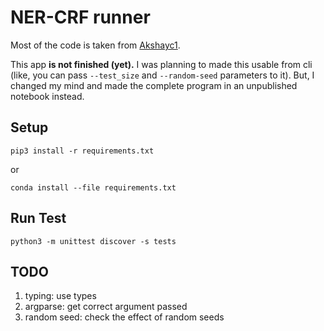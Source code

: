 # NER-CRF runner

Most of the code is taken from [Akshayc1](https://github.com/Akshayc1/named-entity-recognition).

This app **is not finished (yet).** I was planning to made this usable from cli (like, you can pass `--test_size` and `--random-seed` parameters to it). But, I changed my mind and made the complete program in an unpublished notebook instead.

## Setup

`pip3 install -r requirements.txt`

or

`conda install --file requirements.txt`

## Run Test

`python3 -m unittest discover -s tests`

## TODO

1. typing: use types
2. argparse: get correct argument passed
3. random seed: check the effect of random seeds
